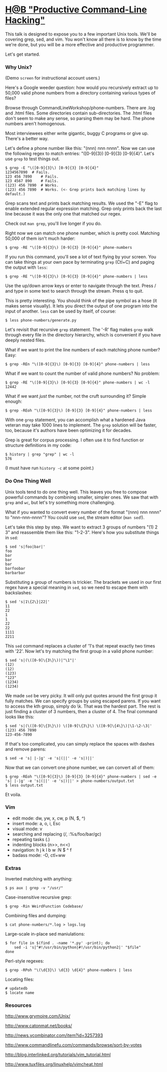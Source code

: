 # [H@B "Productive Command-Line Hacking"](http://www.facebook.com/event.php?eid=298416103509646)

This talk is designed to expose you to a few important Unix tools. We'll be covering grep, sed, and vim. You won't know all there is to know by the time we're done, but you will be a more effective and productive programmer. 

Let's get started. 

### Why Unix?
(Demo `screen` for instructional account users.)

Here's a Google weeder question: how would you recursively extract up to 50,000 valid phone numbers from a directory containing various types of files?

Browse through CommandLineWorkshop/phone-numbers. There are .log and .html files. Some directories contain sub-directories. The .html files don't seem to make any sense, so parsing them may be hard. The phone numbers aren't homogenous. 

Most interviewees either write gigantic, buggy C programs or give up. There's a better way.

Let's define a phone number like this: "(nnn) nnn nnnn". Now we can use the following regex to match entries: "\([0-9]{3}\) [0-9]{3} [0-9]{4}". Let's use `grep` to test things out.

	$ grep -E "\([0-9]{3}\) [0-9]{3} [0-9]{4}"                                                                                                       
	1234567890 	# Fails.
	123 456 7890 	# Fails.
	123 4567 890 	# Fails.
	(123) 456 7890 	# Works.
	(123) 456 7890 	# Works. (<- Grep prints back matching lines by default.)

Grep scans text and prints back matching results. We used the "-E" flag to enable extended regular expression matching. Grep only prints back the last line because it was the only one that matched our regex.

Check out `man grep`, you'll live longer if you do.

Right now we can match one phone number, which is pretty cool. Matching 50,000 of them isn't much harder:

	$ grep -RE "\([0-9]{3}\) [0-9]{3} [0-9]{4}" phone-numbers

If you run this command, you'll see a lot of text flying by your screen. You can take things at your own pace by terminating `grep` (Ctl+C) and paging the output with `less`:

	$ grep -RE "\([0-9]{3}\) [0-9]{3} [0-9]{4}" phone-numbers | less

Use the up/down arrow keys or enter to navigate through the text. Press / and type in some text to search through the stream. Press q to quit.

This is pretty interesting. You should think of the pipe symbol as a hose (it makes sense visually). It lets you direct the output of one program into the input of another. `less` can be used by itself, of course:

	$ less phone-numbers/generate.py

Let's revisit that recursive `grep` statement. The '-R' flag makes `grep` walk through every file in the directory hierarchy, which is convenient if you have deeply nested files.

What if we want to print the line numbers of each matching phone number? Easy:

	$ grep -REn "\([0-9]{3}\) [0-9]{3} [0-9]{4}" phone-numbers | less

What if we want to count the number of valid phone numbers? No problem:

	$ grep -RE "\([0-9]{3}\) [0-9]{3} [0-9]{4}" phone-numbers | wc -l
	12442

What if we want _just_ the number, not the cruft surrounding it? Simple enough:

	$ grep -REoh "\([0-9]{3}\) [0-9]{3} [0-9]{4}" phone-numbers | less

With one `grep` statement, you can accomplish what a hardened Java veteran may take 1000 lines to implement. The `grep` solution will be faster, too, because it's authors have been optimizing it for decades.

Grep is great for corpus processing. I often use it to find function or structure definitions in my code:

	$ history | grep "grep" | wc -l
	576

(I must have run `history -c` at some point.)

### Do One Thing Well
Unix tools tend to do one thing well. This leaves you free to compose powerful commands by combining smaller, simpler ones. We saw that with `grep` and `wc`, but let's try something more challenging.

What if you wanted to convert every number of the format "(nnn) nnn nnnn" to "nnn-nnn-nnnn"? You could use `sed`, the stream editor (`man sed`!).

Let's take this step by step. We want to extract 3 groups of numbers "(1) 2 3" and reassemble them like this: "1-2-3". Here's how you substitute things in `sed`:

	$ sed 's|foo|bar|'
	foo
	bar
	bar
	bar
	barfoobar
	barbarbar

Substituting a group of numbers is trickier. The brackets we used in our first regex have a special meaning in `sed`, so we need to escape them with backslashes:

	$ sed 's|1\{2\}|22|'
	11
	22
	1
	1
	22
	22
	1111
	2211

This `sed` command replaces a cluster of '1's that repeat exactly two times with '22'. Now let's try matching the first group in a valid phone number:
	
	$ sed 's|(\([0-9]\{3\}\))|"\1"|'
	(12)
	(12)
	(123)
	"123"
	(1234)
	(1234)

We made `sed` be very picky. It will only put quotes around the first group it fully matches. We can specify groups by using escaped parens. If you want to access the kth group, simply do \k. That was the hardest part. The rest is just finding a cluster of 3 numbers, then a cluster of 4. The final command looks like this:

	$ sed 's|(\([0-9]\{3\}\)) \([0-9]\{3\}\) \([0-9]\{4\}\)|\1-\2-\3|'
	(123) 456 7890
	123-456-7890

If that's too complicated, you can simply replace the spaces with dashes and remove parens:

	$ sed -e 's| |-|g' -e 's|(||' -e 's|)||'

Now that we can convert one phone number, we can convert all of them:

	$ grep -REoh "\([0-9]{3}\) [0-9]{3} [0-9]{4}" phone-numbers | sed -e 's| |-|g' -e 's|(||' -e 's|)||' > phone-numbers/output.txt
	$ less output.txt

Et voila.

### Vim
* edit mode: dw, yw, x, cw, p (N, $, ^)
* insert mode: a, o, i, Esc
* visual mode: v
* searching and replacing (/, :%s/foo/bar/gc)
* repeating tasks (.)
* indenting blocks (n>>, n<<)
* navigation: h j k l b w :N $ ^ f
* badass mode: -O, ctl+ww

### Extras
Inverted matching with anything:

	$ ps aux | grep -v "/usr/"

Case-insensitive recursive grep:

	$ grep -Rin WeirdFunction Codebase/

Combining files and dumping:

	$ cat phone-numbers/*.log > logs.log

Large-scale in-place sed maniulations:

	$ for file in $(find . -name '*.py' -print); do
		sed -i 's|^#!/usr/bin/python|#!/usr/bin/python2|' "$file"
	done

Perl-style regexes:

	$ grep -RPoh "\(\d{3}\) \d{3} \d{4}" phone-numbers | less

Locating files:

	# updatedb
	$ locate name

### Resources
http://www.grymoire.com/Unix/

http://www.catonmat.net/books/

http://news.ycombinator.com/item?id=3257393

http://www.commandlinefu.com/commands/browse/sort-by-votes

http://blog.interlinked.org/tutorials/vim_tutorial.html

http://www.tuxfiles.org/linuxhelp/vimcheat.html

